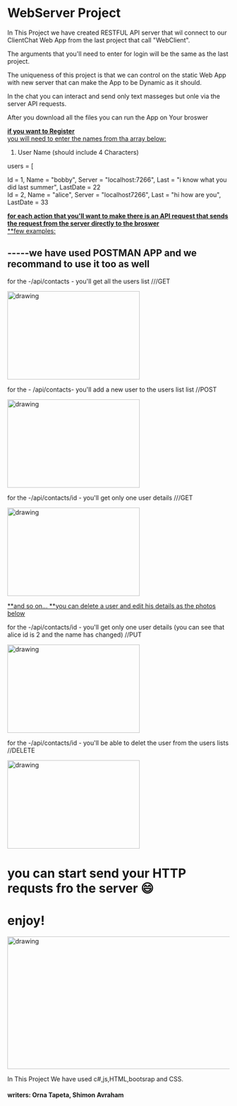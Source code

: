  # WebServer Project 



In This Project we have created RESTFUL API server that wil connect to our ClientChat Web App from the last project that call "WebClient".<br />

The arguments that you'll need to enter for login will be the same as the last project.<br />

The uniqueness of this project is that we can control on the static Web App with new server that can make the App to be Dynamic as it should.<br />

In the chat you can interact and send only text masseges but onle via the server API requests.<br />

After you download all the files you can run the App on Your broswer  <br />

<ins>**if you want to Register**<br />
you will need to enter the names from tha array below:
1. User Name (should include 4 Characters)<br />
 
 users = [<br />

  Id = 1, Name = "bobby", Server = "localhost:7266", Last = "i know what you did last summer", LastDate = 22 <br />
  Id = 2, Name = "alice", Server = "localhost7266", Last = "hi how are you", LastDate = 33 <br />
 

<ins>**for each action that you'll want to make there is an API request that sends the request from the server directly to the broswer**<br />
<ins>**few examples:


## -----we have used POSTMAN APP and we recommand to use it too as well<br />

for the  -/api/contacts - you'll get all the users list  ///GET<br />

<img src="https://user-images.githubusercontent.com/48882826/173248496-1671958a-c98c-4377-9772-418942e07b75.jpg" alt="drawing" width="300" height="200"/>



for the  - /api/contacts- you'll add a new user to the users list list //POST<br />

<img src="https://user-images.githubusercontent.com/48882826/173248702-c23c8da3-9714-4f60-bc23-f46aba0f8cc0.JPG" alt="drawing" width="300" height="200"/>



for the  -/api/contacts/id - you'll get only one user details  ///GET<br />

<img src="https://user-images.githubusercontent.com/48882826/173248765-2aeaa3d7-483b-4a79-b474-fb5f831095ea.JPG" alt="drawing" width="300" height="200"/>


<ins>**and so on...
<ins>**you can delete a user and edit his details as the photos below <br />


for the  -/api/contacts/id - you'll get only one user details (you can see that alice id is 2 and the name has changed)  //PUT<br />

<img src="https://user-images.githubusercontent.com/48882826/173248872-eb6f9e52-9c3b-424e-96b1-fa9017fdc9ce.JPG" alt="drawing" width="300" height="200"/>


for the  -/api/contacts/id - you'll  be able to delet the user from the users lists //DELETE<br />

<img src="https://user-images.githubusercontent.com/48882826/173248883-20efae0c-8d76-40d9-a7cc-b0bfc7f1b29f.JPG" alt="drawing" width="300" height="200"/>



# you can start send your HTTP requsts fro the server  :smile:<br />
# enjoy!<br />
<img src="https://user-images.githubusercontent.com/48882826/166235670-84aac62c-9b1f-411f-9405-af28efc394a5.png" alt="drawing" width="600" height="300"/>
<br />

In This Project We have used c#,js,HTML,bootsrap and CSS.<br /> 

#### writers:  Orna Tapeta, Shimon Avraham 
